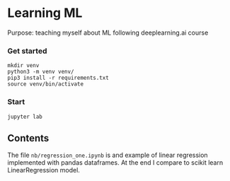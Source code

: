 # Learning ML
Purpose: teaching myself about ML following deeplearning.ai course 


### Get started
```
mkdir venv
python3 -m venv venv/
pip3 install -r requirements.txt
source venv/bin/activate
```
### Start
```
jupyter lab
```

## Contents

The file `nb/regression_one.ipynb` is and example of linear regression implemented with pandas dataframes. At the end I compare to scikit learn LinearRegression model.
